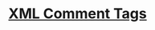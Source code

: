 # [XML Comment Tags](recommended-xml-tags-for-documentation-comments.md)
## [<c>](c.md)
## [<code>](code.md)
## [<example>](example.md)
## [<exception>](exception.md)
## [<include>](include.md)
## [<list>](list.md)
## [<para>](para.md)
## [<param>](param.md)
## [<paramref>](paramref.md)
## [<permission>](permission.md)
## [<remarks>](remarks.md)
## [<returns>](returns.md)
## [<see>](see.md)
## [<seealso>](seealso.md)
## [<summary>](summary.md)
## [<typeparam>](typeparam.md)
## [<value>](value.md)
